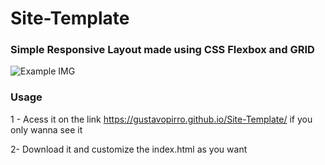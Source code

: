 # Site-Template

### Simple Responsive Layout made using CSS Flexbox and GRID

![Example IMG](https://user-images.githubusercontent.com/56986114/88401376-0de82300-cda0-11ea-819a-cef9d8a8e0f3.png)

### Usage

1 - Acess it on the link https://gustavopirro.github.io/Site-Template/ if you only wanna see it

2- Download it and customize the index.html as you want
